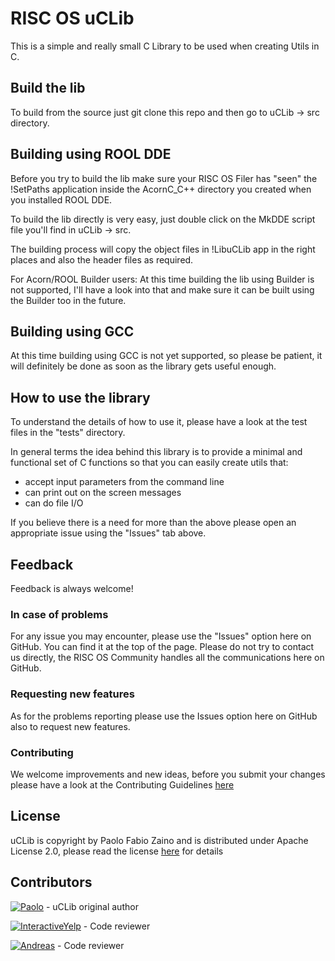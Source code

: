 # RISC OS uCLib

This is a simple and really small C Library to be used when creating Utils in C.

## Build the lib
To build from the source just git clone this repo and then go to uCLib -> src directory.

## Building using ROOL DDE
Before you try to build the lib make sure your RISC OS Filer has "seen" the !SetPaths application inside the AcornC_C++ directory you created when you installed ROOL DDE.

To build the lib directly is very easy, just double click on the MkDDE script file you'll find in uCLib -> src.

The building process will copy the object files in !LibuCLib app in the right places and also the header files as required.

For Acorn/ROOL Builder users:
At this time building the lib using Builder is not supported, I'll have a look into that and make sure it can be built using the Builder too in the future.

## Building using GCC
At this time building using GCC is not yet supported, so please be patient, it will definitely be done as soon as the library gets useful enough.

## How to use the library
To understand the details of how to use it, please have a look at the test files in the "tests" directory.

In general terms the idea behind this library is to provide a minimal and functional set of C functions so that you can easily create utils that:
- accept input parameters from the command line
- can print out on the screen messages
- can do file I/O

If you believe there is a need for more than the above please open an appropriate issue using the "Issues" tab above.

## Feedback
Feedback is always welcome!

### In case of problems
For any issue you may encounter, please use the "Issues" option here on GitHub. You can find it at the top of the page. Please do not try to contact us directly, the RISC OS Community handles all the communications here on GitHub.

### Requesting new features
As for the problems reporting please use the Issues option here on GitHub also to request new features.

### Contributing
We welcome improvements and new ideas, before you submit your changes please have a look at the Contributing Guidelines [here](./CONTRIBUTING.md)

## License
uCLib is copyright by Paolo Fabio Zaino and is distributed under Apache License 2.0, please read the license [here](./LICENSE) for details

## Contributors
[![Paolo](https://avatars2.githubusercontent.com/u/8824337?s=42&v=4)](https://github.com/pzaino)  - uCLib original author

[![InteractiveYelp](https://avatars2.githubusercontent.com/u/72400477?s=38&v=4)](https://github.com/InteractiveYelp)  - Code reviewer

[![Andreas](https://avatars2.githubusercontent.com/u/358614?s=42&v=4)](https://github.com/skymandr)  - Code reviewer

